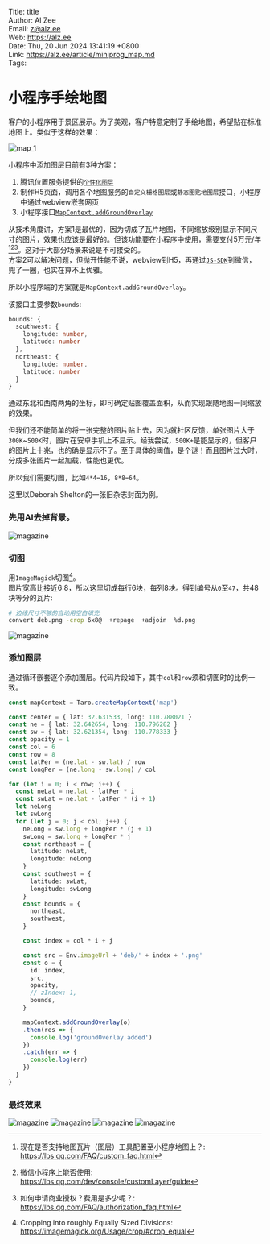 Title:  title  
Author: Al Zee  
Email:  z@alz.ee  
Web:    https://alz.ee  
Date:   Thu, 20 Jun 2024 13:41:19 +0800  
Link:   https://alz.ee/article/miniprog_map.md  
Tags:   

# 小程序手绘地图

客户的小程序用于景区展示。为了美观，客户特意定制了手绘地图，希望贴在标准地图上。类似于这样的效果：

![map_1](img/map_1.jpg)


小程序中添加图层目前有3种方案：
1. 腾讯位置服务提供的[`个性化图层`](https://lbs.qq.com/customMap/)
1. 制作H5页面，调用各个地图服务的`自定义栅格图层`或`静态图贴地图层`接口，小程序中通过webview嵌套网页
1. 小程序接口[`MapContext.addGroundOverlay`](https://developers.weixin.qq.com/miniprogram/dev/api/media/map/MapContext.addGroundOverlay.html)

从技术角度讲，方案1是最优的，因为切成了瓦片地图，不同缩放级别显示不同尺寸的图片，效果也应该是最好的。但该功能要在小程序中使用，需要支付5万元/年[^1][^3][^2]。这对于大部分场景来说是不可接受的。   
方案2可以解决问题，但抛开性能不说，webview到H5，再通过[`JS-SDK`](https://developers.weixin.qq.com/doc/offiaccount/OA_Web_Apps/JS-SDK.html)到微信，兜了一圈，也实在算不上优雅。  

所以小程序端的方案就是`MapContext.addGroundOverlay`。

该接口主要参数`bounds`:
```ts
bounds: {
  southwest: {
    longitude: number,
    latitude: number
  },
  northeast: {
    longitude: number,
    latitude: number
  }
}
```
通过东北和西南两角的坐标，即可确定贴图覆盖面积，从而实现跟随地图一同缩放的效果。

但我们还不能简单的将一张完整的图片贴上去，因为就社区反馈，单张图片大于`300K`~`500K`时，图片在安卓手机上不显示。经我尝试，`500K+`是能显示的，但客户的图片上十兆，也的确是显示不了。至于具体的阈值，是个谜！而且图片过大时，分成多张图片一起加载，性能也更优。

所以我们需要切图，比如`4*4=16`，`8*8=64`。

这里以Deborah Shelton的一张旧杂志封面为例。

### 先用AI去掉背景。

![magazine](img/magazine03.png)

### 切图
用`ImageMagick`切图[^crop]。   
图片宽高比接近6:8，所以这里切成每行6块，每列8块。得到编号从`0`至`47`，共48块等分的瓦片:
```bash
# 边缘尺寸不够的自动用空白填充
convert deb.png -crop 6x8@  +repage  +adjoin  %d.png
```

![magazine](img/tiles.png)

### 添加图层
通过循环嵌套逐个添加图层。代码片段如下，其中`col`和`row`须和切图时的比例一致。
```ts
const mapContext = Taro.createMapContext('map')

const center = { lat: 32.631533, long: 110.788021 }
const ne = { lat: 32.642654, long: 110.796282 }
const sw = { lat: 32.621354, long: 110.778333 }
const opacity = 1
const col = 6
const row = 8
const latPer = (ne.lat - sw.lat) / row
const longPer = (ne.long - sw.long) / col

for (let i = 0; i < row; i++) {
  const neLat = ne.lat - latPer * i
  const swLat = ne.lat - latPer * (i + 1)
  let neLong
  let swLong
  for (let j = 0; j < col; j++) {
    neLong = sw.long + longPer * (j + 1)
    swLong = sw.long + longPer * j
    const northeast = {
      latitude: neLat,
      longitude: neLong
    }
    const southwest = {
      latitude: swLat,
      longitude: swLong
    }
    const bounds = {
      northeast,
      southwest,
    }

    const index = col * i + j

    const src = Env.imageUrl + 'deb/' + index + '.png'
    const o = {
      id: index,
      src,
      opacity,
      // zIndex: 1,
      bounds,
    }

    mapContext.addGroundOverlay(o)
    .then(res => {
      console.log('groundOverlay added')
    })
    .catch(err => {
      console.log(err)
    })
  }
}
```

### 最终效果

![magazine](img/map_deb_1.jpg)
![magazine](img/map_deb_2.jpg)
![magazine](img/map_deb_3.jpg)
![magazine](img/map_deb_4.jpg)

[^1]: 现在是否支持地图瓦片（图层）工具配置至小程序地图上？: https://lbs.qq.com/FAQ/custom_faq.html
[^3]: 微信小程序上能否使用: https://lbs.qq.com/dev/console/customLayer/guide
[^2]: 如何申请商业授权？费用是多少呢？: https://lbs.qq.com/FAQ/authorization_faq.html
[^js-sdk]: js-sdk: https://developers.weixin.qq.com/doc/offiaccount/OA_Web_Apps/JS-SDK.html
[^crop]: Cropping into roughly Equally Sized Divisions: https://imagemagick.org/Usage/crop/#crop_equal
